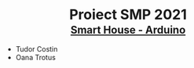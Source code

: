 <div align="center" style="line-height:1px; margin-bottom:30px;">
<h1 style="text-align:center; font-weight:bold;">Proiect SMP 2021</h1>

<h2 style="text-align:center; text-decoration: underline;">Smart House - Arduino </h2>
</div>

### 
 - Tudor Costin
 - Oana Trotus
